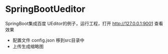 # SpringBootUeditor
SpringBoot集成百度 UEditor的例子，运行工程，打开 http://127.0.0.1:9001 查看效果

* 配置文件 config.json 移到src目录中
* 上传生成缩略图
